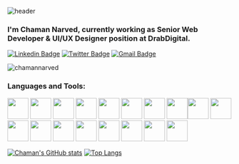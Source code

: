 ![header](https://capsule-render.vercel.app/api?type=waving&color=gradient&customColorList=0,2,3,4,20,&text=Hi👋%20there,%20fellow%20Dev's&fontSize=42&height=230&section=header&fontAlignY=30&descAlignY=50)
<h3>
I'm Chaman Narved, currently working as Senior Web Developer & UI/UX Designer position at DrabDigital. 
</h3>
<!-- Social Links -->

[![Linkedin Badge](https://img.shields.io/badge/-chamannarved-blue?style=flat-square&logo=Linkedin&logoColor=white&link=https://www.linkedin.com/in/harshkumarkhatri/)](https://www.linkedin.com/in/chamannarved/)
[![Twitter Badge](https://img.shields.io/badge/-@chamannarved-1ca0f1?style=flat-square&labelColor=1ca0f1&logo=twitter&logoColor=white&link=https://twitter.com/Harshkhatri24)](https://twitter.com/chamannarved)
[![Gmail Badge](https://img.shields.io/badge/-chamannarved@gmail.com-c14438?style=flat-square&logo=Gmail&logoColor=white&link=mailto:chamannarved@gmail.com)](mailto:chamannarved@gmail.com)

<!-- About me -->

<!-- <p align="left" display="inline"> <img src="https://komarev.com/ghpvc/?username=chamannarved&label=Profile%20views&color=0e75b6&style=flat" alt="chamannarved" /> </p> -->

<p><img align="center" src="https://github-readme-streak-stats.herokuapp.com/?user=chamannarved&" alt="chamannarved" /></p>

<h3 align="left">Languages and Tools:</h3>
<p align="left">
<img height="47" src="https://cdn.jsdelivr.net/gh/devicons/devicon/icons/html5/html5-plain-wordmark.svg" />
<img height="47" src="https://cdn.jsdelivr.net/gh/devicons/devicon/icons/css3/css3-plain-wordmark.svg" />
 <img height="47" src="https://cdn.jsdelivr.net/gh/devicons/devicon/icons/javascript/javascript-original.svg" />
<img height="47" src="https://cdn.jsdelivr.net/gh/devicons/devicon/icons/tailwindcss/tailwindcss-plain.svg" />
<img height="47" src="https://cdn.jsdelivr.net/gh/devicons/devicon/icons/react/react-original.svg" />
<img height="47" src="https://cdn.jsdelivr.net/gh/devicons/devicon/icons/vuejs/vuejs-original.svg" />
<img height="47" src="https://cdn.jsdelivr.net/gh/devicons/devicon/icons/laravel/laravel-plain-wordmark.svg" />
<img height="47" src="https://cdn.jsdelivr.net/gh/devicons/devicon/icons/sass/sass-original.svg" /><img height="47" src="https://cdn.jsdelivr.net/gh/devicons/devicon/icons/c/c-original.svg" />
<img height="47" src="https://cdn.jsdelivr.net/gh/devicons/devicon/icons/cplusplus/cplusplus-original.svg" />
 <img height="47" src="https://cdn.jsdelivr.net/gh/devicons/devicon/icons/linux/linux-original.svg" />
<img height="47" src="https://cdn.jsdelivr.net/gh/devicons/devicon/icons/figma/figma-original.svg" />
<img height="47" src="https://cdn.jsdelivr.net/gh/devicons/devicon/icons/gatsby/gatsby-plain.svg" />
 <img height="47" src="https://cdn.jsdelivr.net/gh/devicons/devicon/icons/git/git-original.svg" />
  <img height="47" src="https://cdn.jsdelivr.net/gh/devicons/devicon/icons/illustrator/illustrator-line.svg" />
   <img height="47" src="https://cdn.jsdelivr.net/gh/devicons/devicon/icons/mysql/mysql-original-wordmark.svg" />
    <img height="47" src="https://cdn.jsdelivr.net/gh/devicons/devicon/icons/nodejs/nodejs-original-wordmark.svg" />
     <img height="47" src="https://cdn.jsdelivr.net/gh/devicons/devicon/icons/photoshop/photoshop-line.svg" />

</p>

[![Chaman's GitHub stats](https://github-readme-stats.vercel.app/api?username=chamannarved&show_icons=true&theme=tokyonight)](https://github.com/anuraghazra/github-readme-stats)
[![Top Langs](https://github-readme-stats.vercel.app/api/top-langs/?username=chamannarved&theme=tokyonight&layout=compact)](https://github.com/anuraghazra/github-readme-stats)

<!-- ![header](https://capsule-render.vercel.app/api?type=waving&color=gradient&customColorList=0,2,3,4,20,&desc=&height=110&section=footer&fontAlignY=30&descAlignY=45) -->
